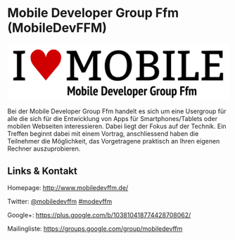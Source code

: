 # Mobile Developer Group Ffm (MobileDevFFM)
![Mobile Developer Group Ffm](./mobiledevffm.logo.png)

Bei der Mobile Developer Group Ffm handelt es sich um eine Usergroup für alle die sich für die
Entwicklung von Apps für Smartphones/Tablets oder mobilen Webseiten interessieren. Dabei liegt der Fokus auf der
Technik. Ein Treffen beginnt dabei mit einem Vortrag, anschliessend haben die Teilnehmer die Möglichkeit, das
Vorgetragene praktisch an Ihren eigenen Rechner auszuprobieren.


## Links &amp; Kontakt

Homepage: <http://www.mobiledevffm.de/>



Twitter: [@mobiledevffm](https://twitter.com/@mobiledevffm) [#modevffm](https://twitter.com/search?q=%23modevffm)



Google+: <https://plus.google.com/b/103810418774428708062/>



Mailingliste: <https://groups.google.com/group/mobiledevffm>


